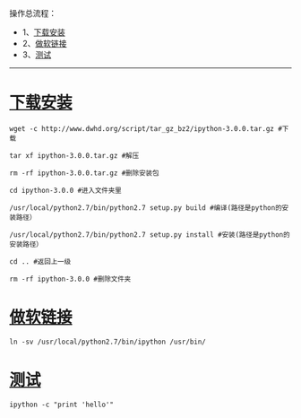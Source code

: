 操作总流程：
- 1、[下载安装](#Linux-01)
- 2、[做软链接](#Linux-02)
- 3、[测试](#Linux-03)

----------


# <a name="Linux-01" href="#" >下载安装</a>
```
wget -c http://www.dwhd.org/script/tar_gz_bz2/ipython-3.0.0.tar.gz #下载

tar xf ipython-3.0.0.tar.gz #解压

rm -rf ipython-3.0.0.tar.gz #删除安装包

cd ipython-3.0.0 #进入文件夹里

/usr/local/python2.7/bin/python2.7 setup.py build #编译(路径是python的安装路径）

/usr/local/python2.7/bin/python2.7 setup.py install #安装(路径是python的安装路径）

cd .. #返回上一级

rm -rf ipython-3.0.0 #删除文件夹
```
# <a name="Linux-02" href="#" >做软链接</a>
```
ln -sv /usr/local/python2.7/bin/ipython /usr/bin/
```
# <a name="Linux-03" href="#" >测试</a>
```
ipython -c "print 'hello'"
```